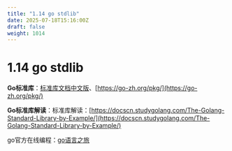 ```yaml
---
title: "1.14 go stdlib"
date: 2025-07-18T15:16:00Z
draft: false
weight: 1014
---
```


# 1.14 go stdlib

**Go标准库**：[标准库文档中文版](https://studygolang.com/pkgdoc)、[https://go-zh.org/pkg/](https://go-zh.org/pkg/)

**Go标准库解读**：标准库解读：[https://docscn.studygolang.com/The-Golang-Standard-Library-by-Example/](https://docscn.studygolang.com/The-Golang-Standard-Library-by-Example/)

go官方在线编程：[go语言之旅](https://go.dev/tour/welcome/1)

